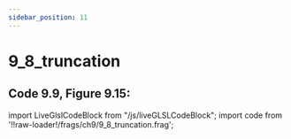```yaml
---
sidebar_position: 11
---
```


# 9_8_truncation
## Code 9.9, Figure 9.15: 

import LiveGlslCodeBlock from "/js/liveGLSLCodeBlock";
import code from '!!raw-loader!/frags/ch9/9_8_truncation.frag';

<LiveGlslCodeBlock fragName='9_8_truncation.frag' fragCode={code} />

